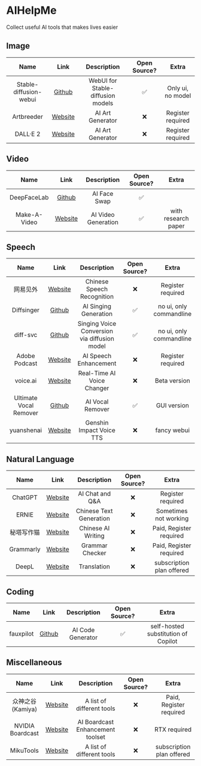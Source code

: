 # AIHelpMe
Collect useful AI tools that makes lives easier

## Image
| Name | Link | Description | Open Source? | Extra |
| :--: | :--: | :--: | :--: | :--: |
| Stable-diffusion-webui | [Github](https://github.com/AUTOMATIC1111/stable-diffusion-webui) | WebUI for Stable-diffusion models | ✅ | Only ui, no model |
| Artbreeder | [Website](https://www.artbreeder.com/) | AI Art Generator | ❌ | Register required |
| DALL·E 2 | [Website](https://openai.com/dall-e-2/) | AI Art Generator | ❌ | Register required |

## Video
| Name | Link | Description | Open Source? | Extra |
| :--: | :--: | :--: | :--: | :--: |
| DeepFaceLab | [Github](https://github.com/iperov/DeepFaceLab) | AI Face Swap | ✅ |  |
| Make-A-Video | [Website](https://makeavideo.studio/) | AI Video Generation | ✅ | with research paper |

## Speech
| Name | Link | Description | Open Source? | Extra |
| :--: | :--: | :--: | :--: | :--: |
| 网易见外 | [Website](https://jianwai.youdao.com/) | Chinese Speech Recognition | ❌ | Register required |
| Diffsinger | [Github](https://github.com/MoonInTheRiver/DiffSinger) | AI Singing Generation | ✅ | no ui, only commandline |
| diff-svc | [Github](https://github.com/prophesier/diff-SVC) | Singing Voice Conversion via diffusion model | ✅ | no ui, only commandline |
| Adobe Podcast | [Website](https://podcast.adobe.com/) | AI Speech Enhancement | ❌ | Register required |
| voice.ai | [Website](https://voice.ai/) | Real-Time AI Voice Changer | ❌ | Beta version |
| Ultimate Vocal Remover | [Github](https://github.com/Anjok07/ultimatevocalremovergui) | AI Vocal Remover | ✅ | GUI version |
| yuanshenai | [Website](https://yuanshenai.com/) | Genshin Impact Voice TTS | ❌ | fancy webui |


## Natural Language
| Name | Link | Description | Open Source? | Extra |
| :--: | :--: | :--: | :--: | :--: |
| ChatGPT | [Website](https://chat.openai.com) | AI Chat and Q&A  | ❌ | Register required |
| ERNIE | [Website](https://wenxin.baidu.com/ernie3) | Chinese Text Generation  | ❌ | Sometimes not working |
| 秘塔写作猫 | [Website](https://xiezuocat.com/#/) | Chinese AI Writing | ❌ | Paid, Register required |
| Grammarly | [Website](https://www.grammarly.com/) | Grammar Checker | ❌ | Paid, Register required |
| DeepL | [Website](https://www.deepl.com/translator) | Translation | ❌ | subscription plan offered |

## Coding
| Name | Link | Description | Open Source? | Extra |
| :--: | :--: | :--: | :--: | :--: |
| fauxpilot | [Github](https://github.com/fauxpilot/fauxpilot) | AI Code Generator | ✅ | self-hosted substitution of Copilot |

## Miscellaneous
| Name | Link | Description | Open Source? | Extra |
| :--: | :--: | :--: | :--: | :--: |
| 众神之谷(Kamiya) | [Website](https://kamiya.dev) | A list of different tools | ❌ | Paid, Register required |
| NVIDIA Boardcast | [Website](https://www.nvidia.cn/geforce/broadcasting/broadcast-app/) | AI Boardcast Enhancement toolset | ❌ | RTX required |
| MikuTools | [Website](https://okmiku.com/) | A list of different tools | ❌ | subscription plan offered |